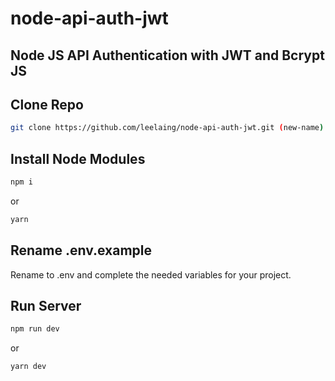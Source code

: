 # node-api-auth-jwt

## Node JS API Authentication with JWT and Bcrypt JS

## Clone Repo

```bash
git clone https://github.com/leelaing/node-api-auth-jwt.git (new-name)
```

## Install Node Modules

```bash
npm i
```

or

```bash
yarn
```

## Rename .env.example

Rename to .env and complete the needed variables for your project.

## Run Server

```bash
npm run dev
```

or

```bash
yarn dev
```
